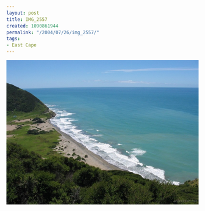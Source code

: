 ```yaml
---
layout: post
title: IMG_2557
created: 1090861944
permalink: "/2004/07/26/img_2557/"
tags:
- East Cape
---
```


<img src="/image/images/img_2557-860.jpg"/>

